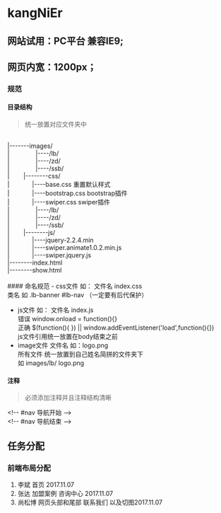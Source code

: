 # kangNiEr  


## 网站试用：PC平台 兼容IE9;  
## 网页内宽：1200px；

### 规范
#### 目录结构
> 统一放置对应文件夹中

<br>
|-------images/<br>
|&nbsp;&nbsp;&nbsp;&nbsp;&nbsp;&nbsp;&nbsp; &nbsp;&nbsp;&nbsp;&nbsp;&nbsp;&nbsp;&nbsp;|----/lb/<br>
|&nbsp;&nbsp;&nbsp;&nbsp;&nbsp;&nbsp;&nbsp; &nbsp;&nbsp;&nbsp;&nbsp;&nbsp;&nbsp;&nbsp;|----/zd/<br>
|&nbsp;&nbsp;&nbsp;&nbsp;&nbsp;&nbsp;&nbsp; &nbsp;&nbsp;&nbsp;&nbsp;&nbsp;&nbsp;&nbsp;|----/ssb/<br>
|&nbsp;&nbsp;&nbsp;&nbsp;&nbsp;&nbsp;&nbsp; 
|--------css/<br>
|&nbsp;&nbsp;&nbsp;&nbsp;&nbsp;&nbsp;&nbsp; &nbsp;&nbsp;&nbsp;&nbsp;&nbsp;|----base.css 重置默认样式<br>
|&nbsp;&nbsp;&nbsp;&nbsp;&nbsp;&nbsp;&nbsp; &nbsp;&nbsp;&nbsp;&nbsp;&nbsp;|----bootstrap.css  bootstrap插件<br>
|&nbsp;&nbsp;&nbsp;&nbsp;&nbsp;&nbsp;&nbsp; &nbsp;&nbsp;&nbsp;&nbsp;&nbsp;|----swiper.css  swiper插件<br>
|&nbsp;&nbsp;&nbsp;&nbsp;&nbsp;&nbsp;&nbsp; &nbsp;&nbsp;&nbsp;&nbsp;&nbsp;&nbsp;&nbsp;|----/lb/<br>
|&nbsp;&nbsp;&nbsp;&nbsp;&nbsp;&nbsp;&nbsp; &nbsp;&nbsp;&nbsp;&nbsp;&nbsp;&nbsp;&nbsp;|----/zd/<br>
|&nbsp;&nbsp;&nbsp;&nbsp;&nbsp;&nbsp;&nbsp; &nbsp;&nbsp;&nbsp;&nbsp;&nbsp;&nbsp;&nbsp;|----/ssb/<br>
|&nbsp;&nbsp;&nbsp;&nbsp;&nbsp;&nbsp;&nbsp; 
|--------js/<br>
|&nbsp;&nbsp;&nbsp;&nbsp;&nbsp;&nbsp;&nbsp; &nbsp;&nbsp;&nbsp;&nbsp;&nbsp;|----jquery-2.2.4.min<br>
|&nbsp;&nbsp;&nbsp;&nbsp;&nbsp;&nbsp;&nbsp; &nbsp;&nbsp;&nbsp;&nbsp;&nbsp;|----swiper.animate1.0.2.min.js<br>
|&nbsp;&nbsp;&nbsp;&nbsp;&nbsp;&nbsp;&nbsp; &nbsp;&nbsp;&nbsp;&nbsp;&nbsp;|----swiper.jquery.js<br>
|--------index.html<br>
|--------show.html<br>

<br>
#### 命名规范
- css文件  如： 文件名  index.css  <br>
                类名 如 .lb-banner  #lb-nav （一定要有后代保护）
  
- js文件   如： 文件名  index.js  <br>
	  错误 window.onload = function(){}  <br>
	  正确 $(function(){ }) || window.addEventListener('load',function(){}) <br>
	  js文件引用统一放置在body结束之前
- image文件
  文件名 如：logo.png<br/>
  所有文件 统一放置到自己姓名简拼的文件夹下<br/> 如   images/lb/ logo.png<br/> 
  
#### 注释
> 必须添加注释并且注释结构清晰

\<!-- #nav 导航开始  --\><br>
\<!-- #nav 导航结束  --\>

## 任务分配
### 前端布局分配
1. 李斌  首页 2017.11.07<br>
2. 张达  加盟案例  咨询中心 2017.11.07<br>
3. 尚松博  网页头部和尾部   联系我们 以及切图2017.11.07<br>